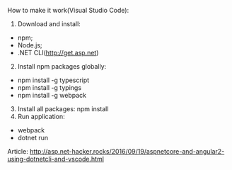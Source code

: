 How to make it work(Visual Studio Code):

1. Download and install:
- npm;
- Node.js;
- .NET CLI(http://get.asp.net)

2. Install npm packages globally:
- npm install -g typescript
- npm install -g typings
- npm install -g webpack

3. Install all packages: npm install
4. Run application:
- webpack
- dotnet run

Article: http://asp.net-hacker.rocks/2016/09/19/aspnetcore-and-angular2-using-dotnetcli-and-vscode.html